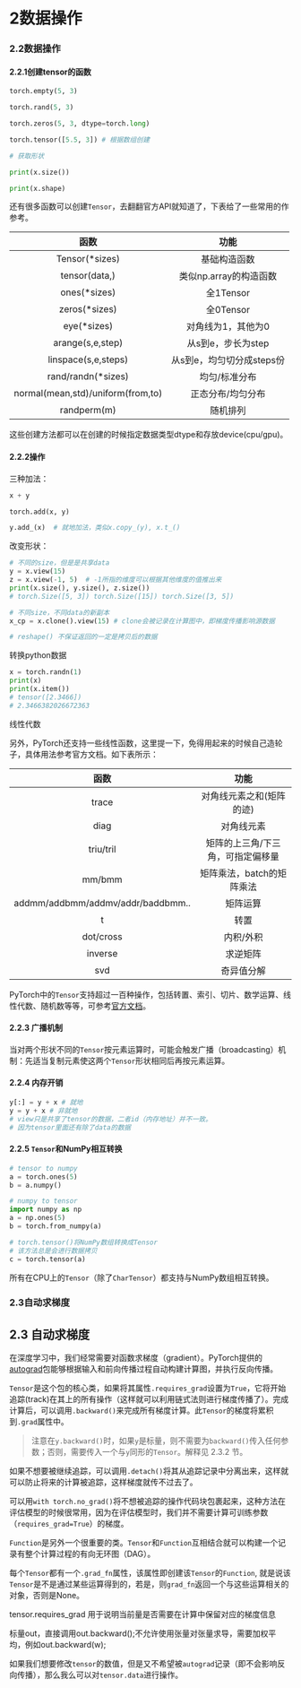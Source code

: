 # 2数据操作

### 2.2数据操作

#### 2.2.1创建tensor的函数

```python
torch.empty(5, 3)

torch.rand(5, 3)

torch.zeros(5, 3, dtype=torch.long)

torch.tensor([5.5, 3]) # 根据数组创建

# 获取形状

print(x.size())

print(x.shape)
```

还有很多函数可以创建`Tensor`，去翻翻官方API就知道了，下表给了一些常用的作参考。

|                 函数                |        功能        |
| :-------------------------------: | :--------------: |
|          Tensor(\*sizes)          |      基础构造函数      |
|           tensor(data,)           |  类似np.array的构造函数 |
|           ones(\*sizes)           |     全1Tensor     |
|           zeros(\*sizes)          |     全0Tensor     |
|            eye(\*sizes)           |    对角线为1，其他为0    |
|          arange(s,e,step)         |   从s到e，步长为step   |
|        linspace(s,e,steps)        | 从s到e，均匀切分成steps份 |
|        rand/randn(\*sizes)        |      均匀/标准分布     |
| normal(mean,std)/uniform(from,to) |     正态分布/均匀分布    |
|            randperm(m)            |       随机排列       |

这些创建方法都可以在创建的时候指定数据类型dtype和存放device(cpu/gpu)。

#### 2.2.2操作

三种加法：

```python
x + y

torch.add(x, y)

y.add_(x)  # 就地加法，类似x.copy_(y), x.t_()
```

改变形状：

```python
# 不同的size，但是是共享data
y = x.view(15)
z = x.view(-1, 5)  # -1所指的维度可以根据其他维度的值推出来
print(x.size(), y.size(), z.size())
# torch.Size([5, 3]) torch.Size([15]) torch.Size([3, 5])

# 不同size，不同data的新副本
x_cp = x.clone().view(15) # clone会被记录在计算图中，即梯度传播影响源数据

# reshape() 不保证返回的一定是拷贝后的数据
```

转换python数据

```python
x = torch.randn(1)
print(x)
print(x.item())
# tensor([2.3466])
# 2.3466382026672363
```

线性代数

另外，PyTorch还支持一些线性函数，这里提一下，免得用起来的时候自己造轮子，具体用法参考官方文档。如下表所示：

|                 函数                |         功能        |
| :-------------------------------: | :---------------: |
|               trace               |   对角线元素之和(矩阵的迹)   |
|                diag               |       对角线元素       |
|             triu/tril             | 矩阵的上三角/下三角，可指定偏移量 |
|               mm/bmm              |  矩阵乘法，batch的矩阵乘法  |
| addmm/addbmm/addmv/addr/baddbmm.. |        矩阵运算       |
|                 t                 |         转置        |
|             dot/cross             |       内积/外积       |
|              inverse              |        求逆矩阵       |
|                svd                |       奇异值分解       |

PyTorch中的`Tensor`支持超过一百种操作，包括转置、索引、切片、数学运算、线性代数、随机数等等，可参考[官方文档](https://pytorch.org/docs/stable/tensors.html)。

#### 2.2.3 广播机制

当对两个形状不同的`Tensor`按元素运算时，可能会触发广播（broadcasting）机制：先适当复制元素使这两个`Tensor`形状相同后再按元素运算。

#### 2.2.4 内存开销

```python
y[:] = y + x # 就地
y = y + x # 非就地
# view只是共享了tensor的数据，二者id（内存地址）并不一致。
# 因为tensor里面还有除了data的数据
```

#### 2.2.5 `Tensor`和NumPy相互转换

```python
# tensor to numpy
a = torch.ones(5)
b = a.numpy()
```

```python
# numpy to tensor
import numpy as np
a = np.ones(5)
b = torch.from_numpy(a)

# torch.tensor()将NumPy数组转换成Tensor
# 该方法总是会进行数据拷贝
c = torch.tensor(a)
```

所有在CPU上的`Tensor`（除了`CharTensor`）都支持与NumPy数组相互转换。

### 2.3自动求梯度

## 2.3 自动求梯度

在深度学习中，我们经常需要对函数求梯度（gradient）。PyTorch提供的[autograd](https://pytorch.org/docs/stable/autograd.html)包能够根据输入和前向传播过程自动构建计算图，并执行反向传播。

`Tensor`是这个包的核心类，如果将其属性`.requires_grad`设置为`True`，它将开始追踪(track)在其上的所有操作（这样就可以利用链式法则进行梯度传播了）。完成计算后，可以调用`.backward()`来完成所有梯度计算。此`Tensor`的梯度将累积到`.grad`属性中。

> 注意在`y.backward()`时，如果`y`是标量，则不需要为`backward()`传入任何参数；否则，需要传入一个与`y`同形的`Tensor`。解释见 2.3.2 节。

如果不想要被继续追踪，可以调用`.detach()`将其从追踪记录中分离出来，这样就可以防止将来的计算被追踪，这样梯度就传不过去了。

可以用`with torch.no_grad()`将不想被追踪的操作代码块包裹起来，这种方法在评估模型的时候很常用，因为在评估模型时，我们并不需要计算可训练参数（`requires_grad=True`）的梯度。

`Function`是另外一个很重要的类。`Tensor`和`Function`互相结合就可以构建一个记录有整个计算过程的有向无环图（DAG）。

每个`Tensor`都有一个`.grad_fn`属性，该属性即创建该`Tensor`的`Function`, 就是说该`Tensor`是不是通过某些运算得到的，若是，则`grad_fn`返回一个与这些运算相关的对象，否则是None。

tensor.requires\_grad 用于说明当前量是否需要在计算中保留对应的梯度信息

标量out，直接调用out.backward();不允许使用张量对张量求导，需要加权平均，例如out.backward(w);

如果我们想要修改`tensor`的数值，但是又不希望被`autograd`记录（即不会影响反向传播），那么我么可以对`tensor.data`进行操作。
